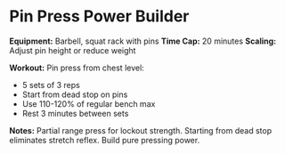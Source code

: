 # Pin Press Power Builder

**Equipment:** Barbell, squat rack with pins
**Time Cap:** 20 minutes
**Scaling:** Adjust pin height or reduce weight

**Workout:**
Pin press from chest level:
- 5 sets of 3 reps
- Start from dead stop on pins
- Use 110-120% of regular bench max
- Rest 3 minutes between sets

**Notes:**
Partial range press for lockout strength. Starting from dead stop eliminates stretch reflex. Build pure pressing power.
